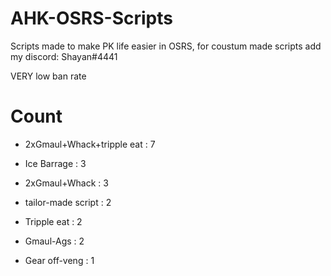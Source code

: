 # AHK-OSRS-Scripts

Scripts made to make PK life easier in OSRS, for coustum made scripts add my discord: Shayan#4441

VERY low ban rate



# Count

* 2xGmaul+Whack+tripple eat : 7

* Ice Barrage : 3

* 2xGmaul+Whack : 3

* tailor-made script : 2

* Tripple eat : 2

* Gmaul-Ags : 2

* Gear off-veng : 1















